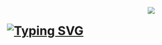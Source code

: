 <img align="right" src ='"https://visitor-badge.laobi.icu/badge?page_id=jamlmao.visitor-badge&left_color=%2914281D&right_color=%29355834"'/>

<h1 align="center" >
 <a href="https://git.io/typing-svg">
   <img align="center" src="https://readme-typing-svg.demolab.com?font=Roboto+Condensed&size=35&center=true&v-Center=true&pause=1000&color=4E9C71&width=500&height=70&lines=%F0%9F%91%8B+Bonjour!;Jam+here+%F0%9F%98%84" alt="Typing SVG" />
 </a>
</h1>

